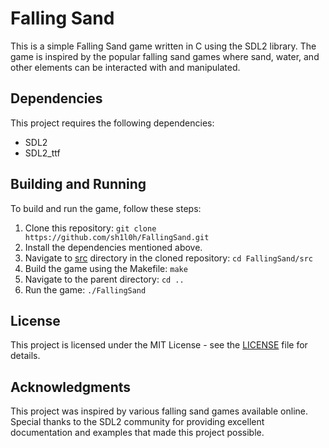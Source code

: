 # Falling Sand

This is a simple Falling Sand game written in C using the SDL2 library. The game is inspired by the popular falling sand games where sand, water, and other elements can be interacted with and manipulated.

## Dependencies

This project requires the following dependencies:

* SDL2
* SDL2_ttf

## Building and Running

To build and run the game, follow these steps:

1. Clone this repository: `git clone https://github.com/sh1l0h/FallingSand.git`
2. Install the dependencies mentioned above.
3. Navigate to [src](./src/) directory in the cloned repository: `cd FallingSand/src`
4. Build the game using the Makefile: `make`
5. Navigate to the parent directory: `cd ..`
6. Run the game: `./FallingSand`

## License

This project is licensed under the MIT License - see the [LICENSE](./LICENSE) file for details.

## Acknowledgments

This project was inspired by various falling sand games available online. Special thanks to the SDL2 community for providing excellent documentation and examples that made this project possible.